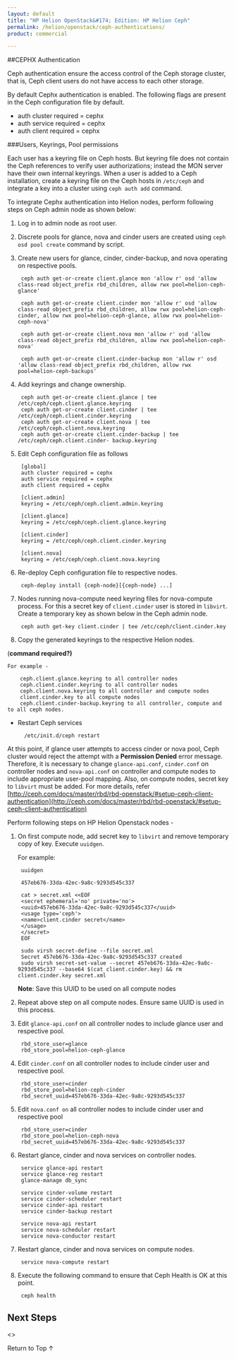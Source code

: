 ```yaml
---
layout: default
title: "HP Helion OpenStack&#174; Edition: HP Helion Ceph"
permalink: /helion/openstack/ceph-authentications/
product: commercial

---
```

<!--UNDER REVISION-->


<script>

function PageRefresh {
onLoad="window.refresh"
}

PageRefresh();

</script>
<!--
<p style="font-size: small;"> <a href="/helion/openstack/install-beta/kvm/">&#9664; PREV</a> | <a href="/helion/openstack/install-beta-overview/">&#9650; UP</a> | <a href="/helion/openstack/install-beta/esx/">NEXT &#9654;</a> </p>
--->


##CEPHX Authentication

Ceph authentication ensure the access control of the Ceph storage cluster, that is, Ceph client users do not have access to each other storage. 

By default Cephx authentication is enabled. The following flags are present in the Ceph configuration file by default.

* auth cluster required = cephx
* auth service required = cephx
* auth client required = cephx



###Users, Keyrings, Pool permissions

Each user has a keyring file on Ceph hosts. But keyring file does not contain the Ceph references to verify user authorizations; instead the MON server have their own internal keyrings. When a user is added to a Ceph installation, create a keyring file on the Ceph hosts in `/etc/ceph` and integrate a key into a cluster using `ceph auth add` command.

To integrate Cephx authentication into Helion nodes, perform following steps on Ceph admin node as shown below:

1. Log in to admin node as root user.

2. Discrete pools for glance, nova and cinder users are created using `ceph osd pool create` command by script.

3. Create new users for glance, cinder, cinder-backup, and nova operating on respective pools.

		ceph auth get-or-create client.glance mon 'allow r' osd 'allow class-read object_prefix rbd_children, allow rwx pool=helion-ceph-glance'

		ceph auth get-or-create client.cinder mon 'allow r' osd 'allow class-read object_prefix rbd_children, allow rwx pool=helion-ceph-cinder, allow rwx pool=helion-ceph-glance, allow rwx pool=helion-ceph-nova'

		ceph auth get-or-create client.nova mon 'allow r' osd 'allow class-read object_prefix rbd_children, allow rwx pool=helion-ceph-nova'

		ceph auth get-or-create client.cinder-backup mon 'allow r' osd 'allow class-read object_prefix rbd_children, allow rwx pool=helion-ceph-backups'

4. Add keyrings and change ownership.

		ceph auth get-or-create client.glance | tee /etc/ceph/ceph.client.glance.keyring
		ceph auth get-or-create client.cinder | tee /etc/ceph/ceph.client.cinder.keyring
		ceph auth get-or-create client.nova | tee /etc/ceph/ceph.client.nova.keyring
		ceph auth get-or-create client.cinder-backup | tee /etc/ceph/ceph.client.cinder- backup.keyring

5. Edit Ceph configuration file as follows

		[global]
		auth cluster required = cephx
		auth service required = cephx
		auth client required = cephx
		
		[client.admin]
		keyring = /etc/ceph/ceph.client.admin.keyring
		
		[client.glance]
		keyring = /etc/ceph/ceph.client.glance.keyring
		
		[client.cinder]
		keyring = /etc/ceph/ceph.client.cinder.keyring
		
		[client.nova]
		keyring = /etc/ceph/ceph.client.nova.keyring

5. Re-deploy Ceph configuration file to respective nodes.

		ceph-deploy install {ceph-node}[{ceph-node} ...]

6. Nodes running nova-compute need keyring files for nova-compute process. For this a secret key of `client.cinder` user is stored in `libvirt`. Create a temporary key as shown below in the Ceph admin node.

		ceph auth get-key client.cinder | tee /etc/ceph/client.cinder.key

7. Copy the generated keyrings to the respective Helion nodes. 

(**command required?)**

	For example -

		ceph.client.glance.keyring to all controller nodes
		ceph.client.cinder.keyring to all controller nodes
		ceph.client.nova.keyring to all controller and compute nodes
		client.cinder.key to all compute nodes
		ceph.client.cinder-backup.keyring to all controller, compute and to all ceph nodes.

* Restart Ceph services

		/etc/init.d/ceph restart

At this point, if glance user attempts to access cinder or nova pool, Ceph cluster would reject the attempt with a **Permission Denied** error message. Therefore, it is necessary to change `glance-api.conf`, `cinder.conf` on controller nodes and `nova-api.conf` on controller and compute nodes to include appropriate user-pool mapping. Also, on compute nodes, secret key to `libvirt` must be added. For more details, refer [http://ceph.com/docs/master/rbd/rbd-openstack/#setup-ceph-client-authentication](http://ceph.com/docs/master/rbd/rbd-openstack/#setup-ceph-client-authentication)

Perform following steps on HP Helion Openstack nodes -

1. On first compute node, add secret key to `libvirt` and remove temporary copy of key. Execute `uuidgen`. 

	For example:

		uuidgen
		
		457eb676-33da-42ec-9a8c-9293d545c337
		
		cat > secret.xml <<EOF
		<secret ephemeral='no' private='no'>
		<uuid>457eb676-33da-42ec-9a8c-9293d545c337</uuid>
		<usage type='ceph'>
		<name>client.cinder secret</name>
		</usage>
		</secret>
		EOF
		
		sudo virsh secret-define --file secret.xml
		Secret 457eb676-33da-42ec-9a8c-9293d545c337 created
		sudo virsh secret-set-value --secret 457eb676-33da-42ec-9a8c-9293d545c337 --base64 $(cat client.cinder.key) && rm client.cinder.key secret.xml

	**Note**: Save this UUID to be used on all compute nodes

2. Repeat above step on all compute nodes. Ensure same UUID is used in this process.

3. Edit `glance-api.conf` on all controller nodes to include glance user and respective pool.

		rbd_store_user=glance
		rbd_store_pool=helion-ceph-glance

4. Edit `cinder.conf` on all controller nodes to include cinder user and respective pool.

		rbd_store_user=cinder
		rbd_store_pool=helion-ceph-cinder
		rbd_secret_uuid=457eb676-33da-42ec-9a8c-9293d545c337
		
5. Edit `nova.conf on` all controller nodes to include cinder user and respective pool

		rbd_store_user=cinder
		rbd_store_pool=helion-ceph-nova
		rbd_secret_uuid=457eb676-33da-42ec-9a8c-9293d545c337
		
6. Restart glance, cinder and nova services on controller nodes.

		service glance-api restart
		service glance-reg restart
		glance-manage db_sync
		
		service cinder-volume restart
		service cinder-scheduler restart
		service cinder-api restart
		service cinder-backup restart
		
		service nova-api restart
		service nova-scheduler restart
		service nova-conductor restart

7. Restart glance, cinder and nova services on compute nodes.

		service nova-compute restart

8. Execute the following command to ensure that Ceph Health is OK at this point.

		ceph health




## Next Steps

<>

<a href="#top" style="padding:14px 0px 14px 0px; text-decoration: none;"> Return to Top &#8593; </a>




